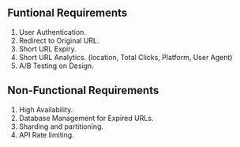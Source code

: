 ## Funtional Requirements

1. User Authentication.
2. Redirect to Original URL.
3. Short URL Expiry.
4. Short URL Analytics. (location, Total Clicks, Platform, User Agent)
5. A/B Testing on Design.

## Non-Functional Requirements
1. High Availability.
2. Database Management for Expired URLs.
3. Sharding and partitioning.
4. API Rate limiting.

